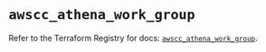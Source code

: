 # `awscc_athena_work_group`

Refer to the Terraform Registry for docs: [`awscc_athena_work_group`](https://registry.terraform.io/providers/hashicorp/awscc/0.70.0/docs/resources/athena_work_group).
